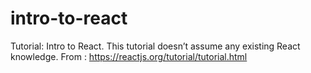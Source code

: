 # intro-to-react

Tutorial: Intro to React. This tutorial doesn’t assume any existing React knowledge.
From : https://reactjs.org/tutorial/tutorial.html
